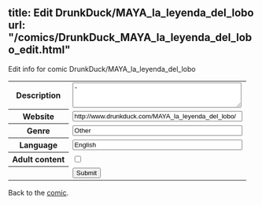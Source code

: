 title: Edit DrunkDuck/MAYA_la_leyenda_del_lobo
url: "/comics/DrunkDuck_MAYA_la_leyenda_del_lobo_edit.html"
---
Edit info for comic DrunkDuck/MAYA_la_leyenda_del_lobo

<form name="comic" action="http://gaepostmail.appspot.com/comic/" method="post">
<table class="comicinfo">
<tr>
<th>Description</th><td><textarea name="description" cols="40" rows="3">-</textarea></td>
</tr>
<tr>
<th>Website</th><td><input type="text" name="url" value="http://www.drunkduck.com/MAYA_la_leyenda_del_lobo/" size="40"/></td>
</tr>
<tr>
<th>Genre</th><td><input type="text" name="genre" value="Other" size="40"/></td>
</tr>
<tr>
<th>Language</th><td><input type="text" name="language" value="English" size="40"/></td>
</tr>
<tr>
<th>Adult content</th><td><input type="checkbox" name="adult" value="adult" /></td>
</tr>
<tr>
<th></th><td>
<input type="hidden" name="comic" value="DrunkDuck_MAYA_la_leyenda_del_lobo" />
<input type="submit" name="submit" value="Submit" />
</td>
</tr>
</table>
</form>

Back to the [comic](DrunkDuck_MAYA_la_leyenda_del_lobo.html).
